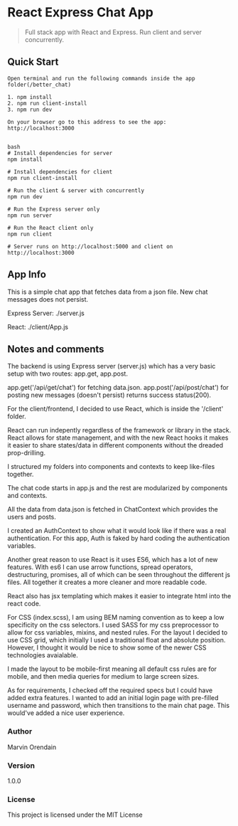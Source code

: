 # React Express Chat App

> Full stack app with React and Express. Run client and server concurrently. 

## Quick Start

```
Open terminal and run the following commands inside the app folder(/better_chat)

1. npm install 
2. npm run client-install
3. npm run dev

On your browser go to this address to see the app: 
http://localhost:3000


bash
# Install dependencies for server
npm install

# Install dependencies for client
npm run client-install

# Run the client & server with concurrently
npm run dev

# Run the Express server only
npm run server

# Run the React client only
npm run client

# Server runs on http://localhost:5000 and client on http://localhost:3000
```

## App Info

This is a simple chat app that fetches data from a json file.  New chat messages does not persist.

Express Server: ./server.js

React: ./client/App.js

## Notes and comments

The backend is using Express server (server.js) which has a very basic setup with two routes: app.get, app.post.

app.get('/api/get/chat') for fetching data.json.
app.post('/api/post/chat') for posting new messages (doesn't persist) returns success status(200).

For the client/frontend, I decided to use React, which is inside the '/client' folder.

React can run indepently regardless of the framework or library in the stack.
React allows for state management, and with the new React hooks it makes it easier to share 
states/data in different components without the dreaded prop-drilling.  

I structured my folders into components and contexts to keep like-files together.

The chat code starts in app.js and the rest are modularized by components and contexts.

All the data from data.json is fetched in ChatContext which provides the users and posts.

I created an AuthContext to show what it would look like if there was a real authentication.
For this app, Auth is faked by hard coding the authentication variables.

Another great reason to use React is it uses ES6, which has a lot of new features.
With es6 I can use arrow functions, spread operators, destructuring, promises, all of which can be seen 
throughout the different js files.  All together it creates a more cleaner and more readable code.

React also has jsx templating which makes it easier to integrate html into the react code.

For CSS (index.scss), I am using BEM naming convention as to keep a low specificity on the css selectors.
I used SASS for my css preprocessor to allow for css variables, mixins, and nested rules.
For the layout I decided to use CSS grid, which initially I used a traditional float and absolute position.
However, I thought it would be nice to show some of the newer CSS technologies avaialable.

I made the layout to be mobile-first meaning all default css rules are for mobile, and then media queries
for medium to large screen sizes.

As for requirements, I checked off the required specs but I could have added extra features.
I wanted to add an initial login page with pre-filled username and password, which then transitions 
to the main chat page. This would've added a nice user experience.

### Author

Marvin Orendain

### Version

1.0.0

### License

This project is licensed under the MIT License